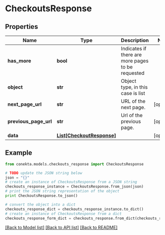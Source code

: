 # CheckoutsResponse


## Properties
Name | Type | Description | Notes
------------ | ------------- | ------------- | -------------
**has_more** | **bool** | Indicates if there are more pages to be requested | 
**object** | **str** | Object type, in this case is list | 
**next_page_url** | **str** | URL of the next page. | [optional] 
**previous_page_url** | **str** | Url of the previous page. | [optional] 
**data** | [**List[CheckoutResponse]**](CheckoutResponse.md) |  | [optional] 

## Example

```python
from conekta.models.checkouts_response import CheckoutsResponse

# TODO update the JSON string below
json = "{}"
# create an instance of CheckoutsResponse from a JSON string
checkouts_response_instance = CheckoutsResponse.from_json(json)
# print the JSON string representation of the object
print CheckoutsResponse.to_json()

# convert the object into a dict
checkouts_response_dict = checkouts_response_instance.to_dict()
# create an instance of CheckoutsResponse from a dict
checkouts_response_form_dict = checkouts_response.from_dict(checkouts_response_dict)
```
[[Back to Model list]](../README.md#documentation-for-models) [[Back to API list]](../README.md#documentation-for-api-endpoints) [[Back to README]](../README.md)



